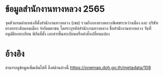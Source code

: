 # ข้อมูลสำนักงานทางหลวง 2565
จุดตัวแทนตำแหน่งที่ตั้งสำนักงานทางหลวง (เขต) รวมถึงกองทางหลวงพิเศษระหว่างเมือง และ บริษัททางยกระดับดอนเมือง จำกัดมหาชน โดยระบุรหัสสำนักงานทางหลวง ชื่อสำนักงานทางหลวง วันที่อนุมัติลงทะเบียน พิกัดที่ตั้ง เอกสารขึ้นทะเบียนหรือคำสั่งเปลี่ยนแปลง

# อ้างอิง
สามารถดูข้อมูลเพิ่มเติมได้ที่ ลิ้งค์ด้านล่างนี้ https://onemap.doh.go.th/metadata/108


